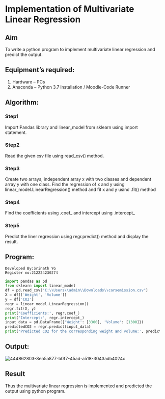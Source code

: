 # Implementation of Multivariate Linear Regression
## Aim
To write a python program to implement multivariate linear regression and predict the output.
## Equipment’s required:
1.	Hardware – PCs
2.	Anaconda – Python 3.7 Installation / Moodle-Code Runner
## Algorithm:
### Step1
 Import Pandas library and linear_model from sklearn using import statement.

### Step2
Read the given csv file using read_csv() method.

### Step3
Create two arrays, independent array x with two classes and dependent array y with one class. Find the regression of x and y using linear_model.LinearRegression() method and fit x and y usind .fit() method

### Step4
 Find the coefficients using .coef_ and intercept using .intercept_

### Step5
Predict the liner regression using regr.predict() method and display the result.

## Program:
```
Developed By:Srinath YG
Register no:212224230274
```
```python
import pandas as pd
from sklearn import linear_model
df = pd.read_csv("C:\\Users\\admin\\Downloads\\carsemission.csv")
X = df[['Weight', 'Volume']]
y = df['CO2']
regr = linear_model.LinearRegression()
regr.fit(X, y)
print('Coefficients:', regr.coef_)
print('Intercept:', regr.intercept_)
input_data = pd.DataFrame({'Weight': [3300], 'Volume': [1300]})
predictedCO2 = regr.predict(input_data)
print('Predicted CO2 for the corresponding weight and volume:', predictedCO2)

```
## Output:
![444862803-8ea5a877-b0f7-45ad-a518-3043adb4024c](https://github.com/user-attachments/assets/31cbd7e7-f2fb-4fb0-af2a-279585472c00)



## Result
Thus the multivariate linear regression is implemented and predicted the output using python program.
